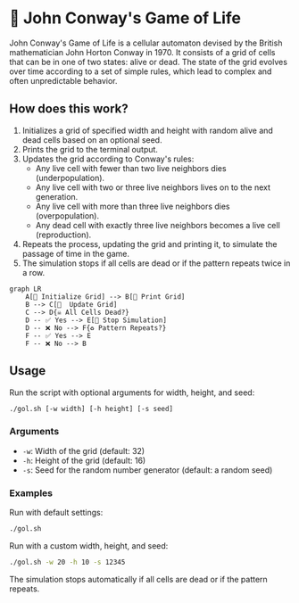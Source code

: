 # 🧫 John Conway's Game of Life

John Conway's Game of Life is a cellular automaton devised by the British mathematician John Horton Conway in 1970.
It consists of a grid of cells that can be in one of two states: alive or dead.
The state of the grid evolves over time according to a set of simple rules, which lead to complex and often unpredictable behavior.

## How does this work?

1. Initializes a grid of specified width and height with random alive and dead cells based on an optional seed.
2. Prints the grid to the terminal output.
3. Updates the grid according to Conway's rules:
   - Any live cell with fewer than two live neighbors dies (underpopulation).
   - Any live cell with two or three live neighbors lives on to the next generation.
   - Any live cell with more than three live neighbors dies (overpopulation).
   - Any dead cell with exactly three live neighbors becomes a live cell (reproduction).
4. Repeats the process, updating the grid and printing it, to simulate the passage of time in the game.
5. The simulation stops if all cells are dead or if the pattern repeats twice in a row.

```mermaid
graph LR
    A[🏁 Initialize Grid] --> B[🧮 Print Grid]
    B --> C[👾  Update Grid]
    C --> D{☠️ All Cells Dead?}
    D -- ✅ Yes --> E[🛑 Stop Simulation]
    D -- ❌ No --> F{♻️ Pattern Repeats?}
    F -- ✅ Yes --> E
    F -- ❌ No --> B
```

## Usage

Run the script with optional arguments for width, height, and seed:

```sh
./gol.sh [-w width] [-h height] [-s seed]
```

### Arguments

- `-w`: Width of the grid (default: 32)
- `-h`: Height of the grid (default: 16)
- `-s`: Seed for the random number generator (default: a random seed)

### Examples

Run with default settings:

```sh
./gol.sh
```

Run with a custom width, height, and seed:

```sh
./gol.sh -w 20 -h 10 -s 12345
```

The simulation stops automatically if all cells are dead or if the pattern repeats.
